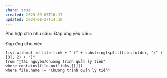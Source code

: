 ```yaml
---
share: true
created: 2023-09-05T16:17
updated: 2024-08-27T14:10
---
```

Phù hợp cho nhu cầu:: 
Đáp ứng yêu cầu:: 

Đáp ứng cho việc:
```dataview
list without id file.link + " (" + substring(split(file.folder, "/" )[3], 2) + ")" 
from "📜Tài nguyên/Chương trình quản lý tiền" 
where contains(file.outlinks,[[]])
where file.name != "Chương trình quản lý tiền" 
```
